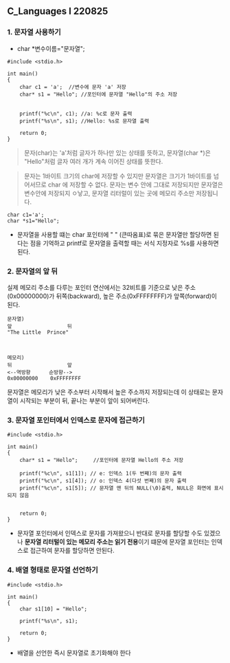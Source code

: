## C_Languages l  220825

### 1. 문자열 사용하기

- char *변수이름="문자열";
```
#include <stdio.h>

int main()
{
	char c1 = 'a';	//변수에 문자 'a' 저장
	char* s1 = "Hello";	//포인터에 문자열 "Hello"의 주소 저장


	printf("%c\n", c1);	//a: %c로 문자 출력
	printf("%s\n", s1);	//Hello: %s로 문자열 출력

	return 0;
}
```
> 문자(char)는 'a'처럼 글자가 하나만 있는 상태를 뜻하고, 문자열(char *)은 "Hello"처럼 글자 여러 개가 계속 이어진 상태를 뜻한다.

> 문자는 1바이트 크기의 char에 저장할 수 있지만 문자열은 크기가 1바이트를 넘어서므로 char 에 저장할 수 없다.
>  문자는 변수 안에 그대로 저장되지만 문자열은 변수안에 저장되지 ㅇ낳고, 문자열 리터럴이 있는 곳에 메모리 주소만 저장됩니다.

```
char c1='a';
char *s1="Hello";
```
- 문자열을 사용할 떄는 char 포인터에 " " (큰따옴표)로 묶은 문자열만 할당하면 된다는 점을 기억하고 printf로 문자열을 출력할 때는 서식 지정자로 %s를 사용하면된다.


###  2. 문자열의 앞 뒤
실제 메모리 주소를 다루는 포인터 연산에서는 32비트를 기준으로 낮은 주소(0x00000000)가 뒤쪽(backward), 높은 주소(0xFFFFFFFF)가 앞쪽(forward)이 된다.

```
문자열)
앞                  뒤
"The Little  Prince"



메모리)
뒤                  앞
<--역방향      순방향-->
0x00000000    0xFFFFFFFF
```
문자열은 메모리가 낮은 주소부터 시작해서 높은 주소까지 저장되는데 이 상태로는 문자열이 시작되는 부분이 뒤, 끝나는 부분이 앞이 되어버린다.


### 3. 문자열  포인터에서 인덱스로 문자에 접근하기
```
#include <stdio.h>

int main()
{
	char* s1 = "Hello";		//포인터에 문자열 Hello의 주소 저장

	printf("%c\n", s1[1]); // e: 인덱스 1(두 번째)의 문자 출력
	printf("%c\n", s1[4]); // o: 인덱스 4(다섯 번째)의 문자 출력
	printf("%c\n", s1[5]); // 문자열 맨 뒤의 NULL(\0)출력, NULL은 화면에 표시되지 않음


	return 0;
}
```
- 문자열 포인터에서 인덱스로 문자를 가져왔으니 반대로 문자를 할당할 수도 있겠으나 **문자열 리터털이 있는 메모리 주소는 읽기 전용**이기 떄문에 문자열 포인터는 인덱스로 접근하여 문자를 할당하면 안된다.

### 4. 배열 형태로 문자열 선언하기

```
#include <stdio.h>

int main()
{
	char s1[10] = "Hello";

	printf("%s\n", s1);

	return 0;
}
```
-  배열을 선언한 즉시 문자열로 초기화해야 한다
